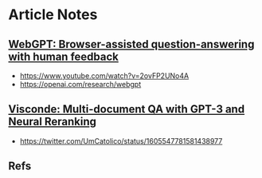 # Article Notes

## [WebGPT: Browser-assisted question-answering with human feedback](https://arxiv.org/pdf/2112.09332.pdf)

- https://www.youtube.com/watch?v=2ovFP2UNo4A
- https://openai.com/research/webgpt

## [Visconde: Multi-document QA with GPT-3 and Neural Reranking](https://arxiv.org/pdf/2212.09656.pdf)

- https://twitter.com/UmCatolico/status/1605547781581438977

## Refs
